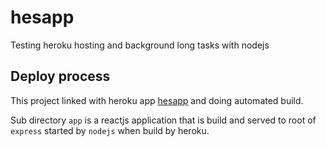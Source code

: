 # hesapp
Testing heroku hosting and background long tasks with nodejs

## Deploy process
This project linked with heroku app [hesapp](https://hesapp.herokuapp.com/) and doing automated build.

Sub directory `app` is a reactjs application that is build and served to root of `express` started
by `nodejs` when build by heroku.
